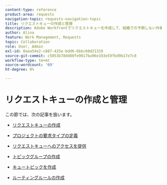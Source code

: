 ```yaml
---
content-type: reference
product-area: requests
navigation-topic: requests-navigation-topic
title: リクエストキューの作成と管理
description: Adobe Workfrontでリクエストキューを作成して、組織での予期しない作業をキャプチャできます。 次の記事では、プロジェクトがリクエストキューとして機能するように設定する方法について説明します。
author: Alina
feature: Work Management, Requests
topic: Collaboration
role: User, Admin
exl-id: 0aaa54e2-c887-425e-bdd6-6bbc60d21319
source-git-commit: c5053b78dd80fe9017ba96e193e59fbd9b17e7c8
workflow-type: tm+mt
source-wordcount: '69'
ht-degree: 0%

---
```


# リクエストキューの作成と管理

この節では、次の記事を扱います。

* [リクエストキューの作成](../../../manage-work/requests/create-and-manage-request-queues/create-request-queue.md)
* [プロジェクトの要求タイプの定義](../../../manage-work/requests/create-and-manage-request-queues/define-request-types-for-project.md)
* [リクエストキューへのアクセスを提供](../../../manage-work/requests/create-and-manage-request-queues/provide-access-to-request-queues.md)
* [トピックグループの作成](../../../manage-work/requests/create-and-manage-request-queues/create-topic-groups.md)
* [キュートピックを作成](../../../manage-work/requests/create-and-manage-request-queues/create-queue-topics.md)
* [ルーティングルールの作成](../../../manage-work/requests/create-and-manage-request-queues/create-routing-rules.md)

  <!--
  <li><a href="../../../manage-work/requests/create-and-manage-request-queues/queue-details-tab-overview.md" class="MCXref xref" xrefformat="{para}">Overview of the Queue Details tab in a project</a> </li>
  -->
